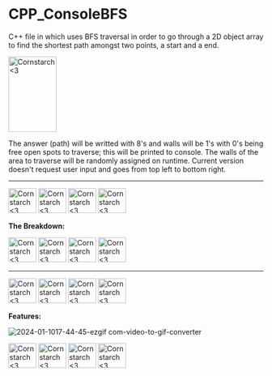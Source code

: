# CPP_ConsoleBFS
  C++ file in which uses BFS traversal in order to go through a 2D object array to find the shortest path amongst two points, a start and a end.

<img src="https://github.com/Kingerthanu/CPP_ConsoleBFS/assets/76754592/ac29acf7-bb79-45bd-af9e-d2ac70e19bc9" alt="Cornstarch <3" width="95" height="149">

  
  The answer (path) will be writted with 8's and walls will be 1's with 0's being free open spots to traverse; this will be printed to console. The walls of the area to traverse will be randomly assigned on runtime. Current version doesn't request user input and goes from top left to bottom right.


----------------------------------------------

<img src="https://github.com/Kingerthanu/CPP_ConsoleBFS/assets/76754592/0aaaf75b-04e0-41d3-b2b0-12f14e674c2c" alt="Cornstarch <3" width="55" height="49"> <img src="https://github.com/Kingerthanu/CPP_ConsoleBFS/assets/76754592/0aaaf75b-04e0-41d3-b2b0-12f14e674c2c" alt="Cornstarch <3" width="55" height="49"> <img src="https://github.com/Kingerthanu/CPP_ConsoleBFS/assets/76754592/0aaaf75b-04e0-41d3-b2b0-12f14e674c2c" alt="Cornstarch <3" width="55" height="49"> <img src="https://github.com/Kingerthanu/CPP_ConsoleBFS/assets/76754592/0aaaf75b-04e0-41d3-b2b0-12f14e674c2c" alt="Cornstarch <3" width="55" height="49">


**The Breakdown:**



<img src="https://github.com/Kingerthanu/CPP_ConsoleBFS/assets/76754592/9e848571-cb04-442f-a5b0-364f5f593f45" alt="Cornstarch <3" width="55" height="49"> <img src="https://github.com/Kingerthanu/CPP_ConsoleBFS/assets/76754592/9e848571-cb04-442f-a5b0-364f5f593f45" alt="Cornstarch <3" width="55" height="49"> <img src="https://github.com/Kingerthanu/CPP_ConsoleBFS/assets/76754592/9e848571-cb04-442f-a5b0-364f5f593f45" alt="Cornstarch <3" width="55" height="49"> <img src="https://github.com/Kingerthanu/CPP_ConsoleBFS/assets/76754592/9e848571-cb04-442f-a5b0-364f5f593f45" alt="Cornstarch <3" width="55" height="49">


----------------------------------------------

<img src="https://github.com/Kingerthanu/CPP_ConsoleBFS/assets/76754592/8b74338a-1214-4256-819d-5dd620486861" alt="Cornstarch <3" width="55" height="49"> <img src="https://github.com/Kingerthanu/CPP_ConsoleBFS/assets/76754592/8b74338a-1214-4256-819d-5dd620486861" alt="Cornstarch <3" width="55" height="49"> <img src="https://github.com/Kingerthanu/CPP_ConsoleBFS/assets/76754592/8b74338a-1214-4256-819d-5dd620486861" alt="Cornstarch <3" width="55" height="49"> <img src="https://github.com/Kingerthanu/CPP_ConsoleBFS/assets/76754592/8b74338a-1214-4256-819d-5dd620486861" alt="Cornstarch <3" width="55" height="49">


**Features:**
  
  ![2024-01-1017-44-45-ezgif com-video-to-gif-converter](https://github.com/Kingerthanu/CPP_ConsoleBFS/assets/76754592/e2360d48-6231-44fa-aee8-c035ea878263)


<img src="https://github.com/Kingerthanu/CPP_ConsoleBFS/assets/76754592/e857ed11-ab2b-4cc5-b038-470feb001a61" alt="Cornstarch <3" width="55" height="49"> <img src="https://github.com/Kingerthanu/CPP_ConsoleBFS/assets/76754592/e857ed11-ab2b-4cc5-b038-470feb001a61" alt="Cornstarch <3" width="55" height="49"> <img src="https://github.com/Kingerthanu/CPP_ConsoleBFS/assets/76754592/e857ed11-ab2b-4cc5-b038-470feb001a61" alt="Cornstarch <3" width="55" height="49"> <img src="https://github.com/Kingerthanu/CPP_ConsoleBFS/assets/76754592/e857ed11-ab2b-4cc5-b038-470feb001a61" alt="Cornstarch <3" width="55" height="49">
